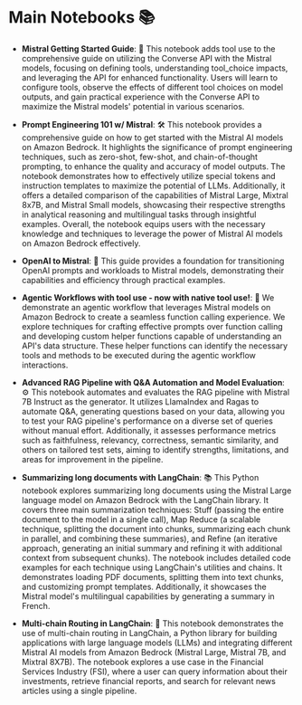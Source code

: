 # Main Notebooks 📚

- **Mistral Getting Started Guide**: 🚀 This notebook adds tool use to the comprehensive guide on utilizing the Converse API with the Mistral models, focusing on defining tools, understanding tool_choice impacts, and leveraging the API for enhanced functionality. Users will learn to configure tools, observe the effects of different tool choices on model outputs, and gain practical experience with the Converse API to maximize the Mistral models' potential in various scenarios.

- **Prompt Engineering 101 w/ Mistral**: 🛠️ This notebook provides a comprehensive guide on how to get started with the Mistral AI models on Amazon Bedrock. It highlights the significance of prompt engineering techniques, such as zero-shot, few-shot, and chain-of-thought prompting, to enhance the quality and accuracy of model outputs. The notebook demonstrates how to effectively utilize special tokens and instruction templates to maximize the potential of LLMs. Additionally, it offers a detailed comparison of the capabilities of Mistral Large, Mixtral 8x7B, and Mistral Small models, showcasing their respective strengths in analytical reasoning and multilingual tasks through insightful examples. Overall, the notebook equips users with the necessary knowledge and techniques to leverage the power of Mistral AI models on Amazon Bedrock effectively.

- **OpenAI to Mistral**: 🌉 This guide provides a foundation for transitioning OpenAI prompts and workloads to Mistral models, demonstrating their capabilities and efficiency through practical examples.

- **Agentic Workflows with tool use - now with native tool use!**: 🤖 We demonstrate an agentic workflow that leverages Mistral models on Amazon Bedrock to create a seamless function calling experience. We explore techniques for crafting effective prompts over function calling and developing custom helper functions capable of understanding an API's data structure. These helper functions can identify the necessary tools and methods to be executed during the agentic workflow interactions.

- **Advanced RAG Pipeline with Q&A Automation and Model Evaluation**: ⚙️ This notebook automates and evaluates the RAG pipeline with Mistral 7B Instruct as the generator. It utilizes LlamaIndex and Ragas to automate Q&A, generating questions based on your data, allowing you to test your RAG pipeline's performance on a diverse set of queries without manual effort. Additionally, it assesses performance metrics such as faithfulness, relevancy, correctness, semantic similarity, and others on tailored test sets, aiming to identify strengths, limitations, and areas for improvement in the pipeline.

- **Summarizing long documents with LangChain**: 📚 This Python notebook explores summarizing long documents using the Mistral Large language model on Amazon Bedrock with the LangChain library. It covers three main summarization techniques: Stuff (passing the entire document to the model in a single call), Map Reduce (a scalable technique, splitting the document into chunks, summarizing each chunk in parallel, and combining these summaries), and Refine (an iterative approach, generating an initial summary and refining it with additional context from subsequent chunks). The notebook includes detailed code examples for each technique using LangChain's utilities and chains. It demonstrates loading PDF documents, splitting them into text chunks, and customizing prompt templates. Additionally, it showcases the Mistral model's multilingual capabilities by generating a summary in French.

- **Multi-chain Routing in LangChain**: 🔀 This notebook demonstrates the use of multi-chain routing in LangChain, a Python library for building applications with large language models (LLMs) and integrating different Mistral AI models from Amazon Bedrock (Mistral Large, Mistral 7B, and Mixtral 8X7B). The notebook explores a use case in the Financial Services Industry (FSI), where a user can query information about their investments, retrieve financial reports, and search for relevant news articles using a single pipeline.
